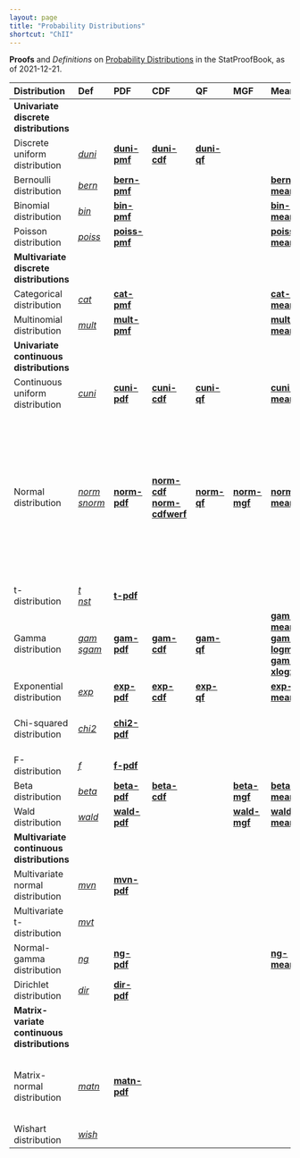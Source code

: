 ```yaml
---
layout: page
title: "Probability Distributions"
shortcut: "ChII"
---
```



**Proofs** and *Definitions* on [Probability Distributions](/I/ToC#Probability%20Distributions) in the StatProofBook, as of 2021-12-21.

| Distribution | Def | PDF | CDF | QF | MGF | Mean | Med | Mode | Var | Ent | KL | Marg | Cond | Other |
|:------------ |:--- |:--- |:--- |:-- |:--- |:---- |:--- |:---- |:--- |:--- |:-- |:---- |:---- |:----- |
| **Univariate<br>discrete<br>distributions** |  |  |  |  |  |  |  |  |  |  |  |  |  |  |
| Discrete uniform distribution | *[duni](/D/duni)* | **[duni-pmf](/P/duni-pmf)** | **[duni-cdf](/P/duni-cdf)** | **[duni-qf](/P/duni-qf)** |  |  |  |  |  |  |  |  |  |  |
| Bernoulli distribution | *[bern](/D/bern)* | **[bern-pmf](/P/bern-pmf)** |  |  |  | **[bern-mean](/P/bern-mean)** |  |  |  |  |  |  |  |  |
| Binomial distribution | *[bin](/D/bin)* | **[bin-pmf](/P/bin-pmf)** |  |  |  | **[bin-mean](/P/bin-mean)** |  |  |  |  |  |  |  |  |
| Poisson distribution | *[poiss](/D/poiss)* | **[poiss-pmf](/P/poiss-pmf)** |  |  |  | **[poiss-mean](/P/poiss-mean)** |  |  | **[poiss-var](/P/poiss-var)** |  |  |  |  |  |
| **Multivariate<br>discrete<br>distributions** |  |  |  |  |  |  |  |  |  |  |  |  |  |  |
| Categorical distribution | *[cat](/D/cat)* | **[cat-pmf](/P/cat-pmf)** |  |  |  | **[cat-mean](/P/cat-mean)** |  |  |  |  |  |  |  |  |
| Multinomial distribution | *[mult](/D/mult)* | **[mult-pmf](/P/mult-pmf)** |  |  |  | **[mult-mean](/P/mult-mean)** |  |  |  |  |  |  |  |  |
| **Univariate<br>continuous<br>distributions** |  |  |  |  |  |  |  |  |  |  |  |  |  |  |
| Continuous uniform distribution | *[cuni](/D/cuni)* | **[cuni-pdf](/P/cuni-pdf)** | **[cuni-cdf](/P/cuni-cdf)** | **[cuni-qf](/P/cuni-qf)** |  | **[cuni-mean](/P/cuni-mean)** | **[cuni-med](/P/cuni-med)** | **[cuni-mode](/P/cuni-mode)** |  |  |  |  |  |  |
| Normal distribution | *[norm](/D/norm)*<br>*[snorm](/D/snorm)* | **[norm-pdf](/P/norm-pdf)** | **[norm-cdf](/P/norm-cdf)**<br>**[norm-cdfwerf](/P/norm-cdfwerf)** | **[norm-qf](/P/norm-qf)** | **[norm-mgf](/P/norm-mgf)** | **[norm-mean](/P/norm-mean)** | **[norm-med](/P/norm-med)** | **[norm-mode](/P/norm-mode)** | **[norm-var](/P/norm-var)** | **[norm-dent](/P/norm-dent)**<br>**[norm-maxent](/P/norm-maxent)** | **[norm-kl](/P/norm-kl)** |  |  | **[norm-snorm](/P/norm-snorm)**<br>**[norm-chi2](/P/norm-chi2)**<br>**[norm-t](/P/norm-t)**<br>**[norm-lincomb](/P/norm-lincomb)**<br>**[norm-gi](/P/norm-gi)**<br>**[norm-fwhm](/P/norm-fwhm)**<br>**[norm-extr](/P/norm-extr)**<br>**[norm-infl](/P/norm-infl)** |
| t-distribution | *[t](/D/t)*<br>*[nst](/D/nst)* | **[t-pdf](/P/t-pdf)** |  |  |  |  |  |  |  |  |  |  |  | **[nst-t](/P/nst-t)** |
| Gamma distribution | *[gam](/D/gam)*<br>*[sgam](/D/sgam)* | **[gam-pdf](/P/gam-pdf)** | **[gam-cdf](/P/gam-cdf)** | **[gam-qf](/P/gam-qf)** |  | **[gam-mean](/P/gam-mean)**<br>**[gam-logmean](/P/gam-logmean)**<br>**[gam-xlogx](/P/gam-xlogx)** |  |  | **[gam-var](/P/gam-var)** | **[gam-dent](/P/gam-dent)** | **[gam-kl](/P/gam-kl)** |  |  | **[gam-sgam](/P/gam-sgam)** |
| Exponential distribution | *[exp](/D/exp)* | **[exp-pdf](/P/exp-pdf)** | **[exp-cdf](/P/exp-cdf)** | **[exp-qf](/P/exp-qf)** |  | **[exp-mean](/P/exp-mean)** | **[exp-med](/P/exp-med)** | **[exp-mode](/P/exp-mode)** |  |  |  |  |  | **[exp-gam](/P/exp-gam)** |
| Chi-squared distribution | *[chi2](/D/chi2)* | **[chi2-pdf](/P/chi2-pdf)** |  |  |  |  |  |  |  |  |  |  |  | **[chi2-gam](/P/chi2-gam)**<br>**[chi2-mom](/P/chi2-mom)** |
| F-distribution | *[f](/D/f)* | **[f-pdf](/P/f-pdf)** |  |  |  |  |  |  |  |  |  |  |  |  |
| Beta distribution | *[beta](/D/beta)* | **[beta-pdf](/P/beta-pdf)** | **[beta-cdf](/P/beta-cdf)** |  | **[beta-mgf](/P/beta-mgf)** | **[beta-mean](/P/beta-mean)** |  |  | **[beta-var](/P/beta-var)** |  |  |  |  |  |
| Wald distribution | *[wald](/D/wald)* | **[wald-pdf](/P/wald-pdf)** |  |  | **[wald-mgf](/P/wald-mgf)** | **[wald-mean](/P/wald-mean)** |  |  | **[wald-var](/P/wald-var)** |  |  |  |  |  |
| **Multivariate<br>continuous<br>distributions** |  |  |  |  |  |  |  |  |  |  |  |  |  |  |
| Multivariate normal distribution | *[mvn](/D/mvn)* | **[mvn-pdf](/P/mvn-pdf)** |  |  |  |  |  |  |  | **[mvn-dent](/P/mvn-dent)** | **[mvn-kl](/P/mvn-kl)** | **[mvn-marg](/P/mvn-marg)** | **[mvn-cond](/P/mvn-cond)** | **[mvn-ltt](/P/mvn-ltt)**<br>**[mvn-ind](/P/mvn-ind)** |
| Multivariate t-distribution | *[mvt](/D/mvt)* |  |  |  |  |  |  |  |  |  |  |  |  | **[mvt-f](/P/mvt-f)** |
| Normal-gamma distribution | *[ng](/D/ng)* | **[ng-pdf](/P/ng-pdf)** |  |  |  | **[ng-mean](/P/ng-mean)** |  |  |  | **[ng-dent](/P/ng-dent)** | **[ng-kl](/P/ng-kl)** | **[ng-marg](/P/ng-marg)** | **[ng-cond](/P/ng-cond)** |  |
| Dirichlet distribution | *[dir](/D/dir)* | **[dir-pdf](/P/dir-pdf)** |  |  |  |  |  |  |  |  | **[dir-kl](/P/dir-kl)** |  |  | **[dir-ep](/P/dir-ep)** |
| **Matrix-variate<br>continuous<br>distributions** |  |  |  |  |  |  |  |  |  |  |  |  |  |  |
| Matrix-normal distribution | *[matn](/D/matn)* | **[matn-pdf](/P/matn-pdf)** |  |  |  |  |  |  |  |  | **[matn-kl](/P/matn-kl)** |  |  | **[matn-mvn](/P/matn-mvn)**<br>**[matn-ltt](/P/matn-ltt)**<br>**[matn-trans](/P/matn-trans)** |
| Wishart distribution | *[wish](/D/wish)* |  |  |  |  |  |  |  |  |  | **[wish-kl](/P/wish-kl)** |  |  |  |